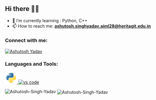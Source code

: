## Hi there 👋💕

- 🌱 I’m currently learning : Python, C++
- 📫 How to reach me: **ashutosh.singhyadav.aiml28@heritagit.edu.in**

<h3 align="left">Connect with me:</h3>
<p align="left">
<a href="https://www.linkedin.com/in/ashutosh-singh-yadav-a40714335" target="blank"><img align="center" src="https://raw.githubusercontent.com/rahuldkjain/github-profile-readme-generator/master/src/images/icons/Social/linked-in-alt.svg" alt="Ashutosh Yadav" height="30" width="40" /></a>
</p>

<h3 align="left">Languages and Tools:</h3>
<p align="left"> 
  <a href="https://www.python.org" target="_blank" rel="noreferrer"> 
    <img src="https://raw.githubusercontent.com/devicons/devicon/master/icons/python/python-original.svg" alt="python" width="40" height="40"/> 
  </a> 
  
  <a href="https://code.visualstudio.com/" target="_blank" rel="noreferrer">
    <img src="https://www.vectorlogo.zone/logos/visualstudio_code/visualstudio_code-icon.svg" alt="vs code" width="40" height="40"/>
  </a>
</p>

<p><img align="left" src="https://github-readme-stats.vercel.app/api/top-langs?username=Ashutosh-Singh-Yadav&show_icons=true&theme=highcontrast&locale=en&layout=compact" alt="Ashutosh-Singh-Yadav" /></p>

<p>&nbsp;<img align="center" src="https://github-readme-stats.vercel.app/api?username=Ashutosh-Singh-Yadav&show_icons=true&theme=highcontrast&locale=en" alt="Ashutosh-Singh-Yadav" /></p>


